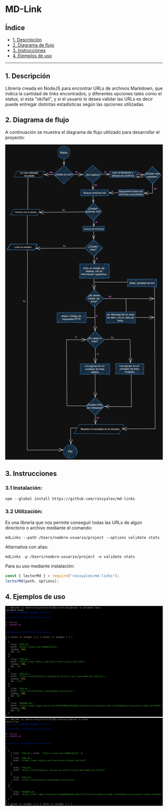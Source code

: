 # MD-Link

## Índice

* [1. Descripción](#1-descripción)
* [2. Diagrama de flujo](#2-diagrama-de-flujo)
* [3. Instrucciones](#2-instrucciones)
* [4. Ejemplos de uso](#4-ejemplos-de-uso)


***

## 1. Descripción

Librería creada en NodeJS para encontrar URLs de archivos Markdown,
que indica la cantidad de links encontrados, y diferentes opciones
tales como el status, si esta "ok/fail", y si el usuario lo desea
validar las URLs es decir puede entregar distintas estadísticas según
las opciones utilizadas.

## 2. Diagrama de flujo

A continuación se muestra el diagrama de flujo utilizado para desarrollar el proyecto:

![diagrama-MD-link](./img/diagramaMD-link.png)

## 3. Instrucciones
### 3.1 Instalación:

```shell
npm --global install https://github.com/rossyalex/md-links
```

### 3.2 Utilización:

Es una librería que nos permite conseguir todas las URLs de algún directorio o
archivo mediante el comando:

```shell
mdLinks --path /Users/nombre-usuario/project --options validate stats
```
Alternativa con alias:

```shell
mdLinks -p /Users/nombre-usuario/project -o validate stats
```

Para su uso mediante instalación:

```javascript
const { lectorMd } = require("rossyalex/md-links");
lectorMd(path, options);
```

## 4. Ejemplos de uso

![MdLinks-full](./img/MdLinks-full.png)
![MdLinks-full](./img/MdLinks-stats.png)


